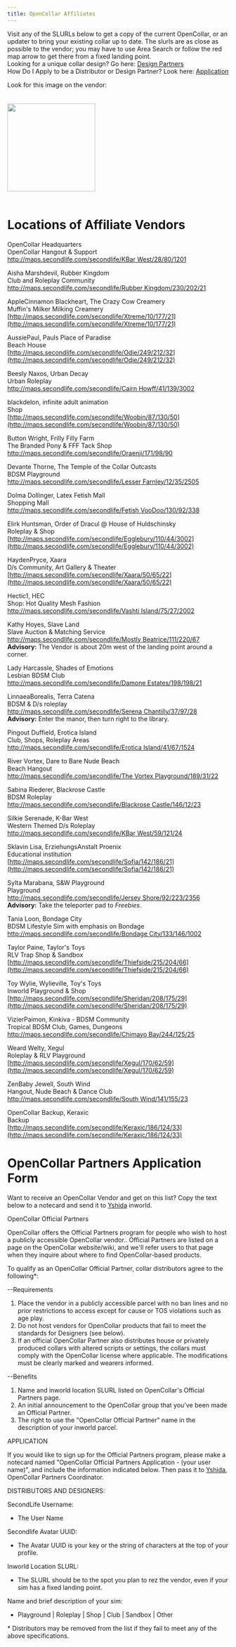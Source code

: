 ```yaml
---
title: OpenCollar Affiliates 
---
```

Visit any of the SLURLs below to get a copy of the current OpenCollar, or an updater to bring your existing collar up to date. The slurls are as close as possible to the vendor; you may have to use Area Search or follow the red map arrow to get there from a fixed landing point.  
Looking for a unique collar design? Go here: [Design Partners](https://opencollar.cc/Open-Collar-Designers)  
How Do I Apply to be a Distributor or Design Partner? Look here: [Application](#opencollar-partners-application-form)

Look for this image on the vendor:

<div style="width: 100%; text-align: left;">
<img src="/static/steelcollar.png" width="200" style="margin: 20px auto;" />
</div>

# Locations of Affiliate Vendors

OpenCollar Headquarters  
OpenCollar Hangout & Support  
[http://maps.secondlife.com/secondlife/KBar West/28/80/1201](http://maps.secondlife.com/secondlife/KBar%20West/28/80/1201)  

Aisha Marshdevil, Rubber Kingdom   
Club and Roleplay Community   
[http://maps.secondlife.com/secondlife/Rubber Kingdom/230/202/21](http://maps.secondlife.com/secondlife/Rubber%20Kingdom/230/202/21)   

AppleCinnamon Blackheart, The Crazy Cow Creamery  
Muffin's Milker Milking Creamery  
[http://maps.secondlife.com/secondlife/Xtreme/10/177/21](http://maps.secondlife.com/secondlife/Xtreme/10/177/21)  

AussiePaul, Pauls Place of Paradise   
Beach House   
[http://maps.secondlife.com/secondlife/Odie/249/212/32](http://maps.secondlife.com/secondlife/Odie/249/212/32)   

Beesly Naxos, Urban Decay  
Urban Roleplay  
[http://maps.secondlife.com/secondlife/Cairn Howff/41/139/3002](http://maps.secondlife.com/secondlife/Cairn%20Howff/41/139/3002)  

blackdelon, infinite adult animation  
Shop  
[http://maps.secondlife.com/secondlife/Woobin/87/130/50](http://maps.secondlife.com/secondlife/Woobin/87/130/50)  

Button Wright, Frilly Filly Farm   
The Branded Pony & FFF Tack Shop   
http://maps.secondlife.com/secondlife/Oraenji/171/98/90 

Devante Thorne, The Temple of the Collar Outcasts  
BDSM Playground  
[http://maps.secondlife.com/secondlife/Lesser Farnley/12/35/2505](http://maps.secondlife.com/secondlife/Lesser%20Farnley/12/35/2505)  

Dolma Dollinger, Latex Fetish Mall  
Shopping Mall  
[http://maps.secondlife.com/secondlife/Fetish VooDoo/130/92/338](http://maps.secondlife.com/secondlife/Fetish%20VooDoo/130/92/338)  

Elirk Huntsman, Order of Dracul @ House of Huldschinsky  
Roleplay & Shop  
[http://maps.secondlife.com/secondlife/Egglebury/110/44/3002](http://maps.secondlife.com/secondlife/Egglebury/110/44/3002)  

HaydenPryce, Xaara  
D/s Community, Art Gallery & Theater  
[http://maps.secondlife.com/secondlife/Xaara/50/65/22](http://maps.secondlife.com/secondlife/Xaara/50/65/22)   

Hectic1, HEC   
Shop: Hot Quality Mesh Fashion   
[http://maps.secondlife.com/secondlife/Vashti Island/75/27/2002](http://maps.secondlife.com/secondlife/Vashti%20Island/75/27/2002)   

Kathy Hoyes, Slave Land  
Slave Auction & Matching Service  
[http://maps.secondlife.com/secondlife/Mostly Beatrice/111/220/67](http://maps.secondlife.com/secondlife/Mostly%20Beatrice/111/220/67)  
**Advisory:** The Vendor is about 20m west of the landing point around a corner.  

Lady Harcassle, Shades of Emotions   
Lesbian BDSM Club   
[http://maps.secondlife.com/secondlife/Damone Estates/198/198/21](http://maps.secondlife.com/secondlife/Damone%20Estates/198/198/21) 

LinnaeaBorealis, Terra Catena    
BDSM & D/s roleplay  
[http://maps.secondlife.com/secondlife/Serena Chantilly/37/97/28](http://maps.secondlife.com/secondlife/Serena%20Chantilly/37/97/28)  
**Advisory:** Enter the manor, then turn right to the library.  

Pingout Duffield, Erotica Island   
Club, Shops, Roleplay Areas   
[http://maps.secondlife.com/secondlife/Erotica Island/41/67/1524](http://maps.secondlife.com/secondlife/Erotica%20Island/41/67/1524)   

River Vortex, Dare to Bare Nude Beach  
Beach Hangout  
[http://maps.secondlife.com/secondlife/The Vortex Playground/189/31/22](http://maps.secondlife.com/secondlife/The%20Vortex%20Playground/189/31/22)    

Sabina Riederer, Blackrose Castle   
BDSM Roleplay  
[http://maps.secondlife.com/secondlife/Blackrose Castle/146/12/23](http://maps.secondlife.com/secondlife/Blackrose%20Castle/146/12/23)    

Silkie Serenade, K-Bar West  
Western Themed D/s Roleplay  
[http://maps.secondlife.com/secondlife/KBar West/59/121/24](http://maps.secondlife.com/secondlife/KBar%20West/59/121/24)  

Sklavin Lisa, ErziehungsAnstalt Proenix  
Educational institution  
[http://maps.secondlife.com/secondlife/Sofia/142/186/21](http://maps.secondlife.com/secondlife/Sofia/142/186/21)  

Sylta Marabana, S&W Playground  
Playground  
[http://maps.secondlife.com/secondlife/Jersey Shore/92/223/2356](http://maps.secondlife.com/secondlife/Jersey%20Shore/92/223/2356)  
**Advisory:** Take the teleporter pad to *Freebies*.  

Tania Loon, Bondage City   
BDSM Lifestyle Sim with emphasis on Bondage   
[http://maps.secondlife.com/secondlife/Bondage City/133/146/1002](http://maps.secondlife.com/secondlife/Bondage%20City/133/146/1002)   

Taylor Paine, Taylor's Toys  
RLV Trap Shop & Sandbox  
[http://maps.secondlife.com/secondlife/Thiefside/215/204/66](http://maps.secondlife.com/secondlife/Thiefside/215/204/66)  

Toy Wylie, Wylieville, Toy's Toys  
Inworld Playground & Shop  
[http://maps.secondlife.com/secondlife/Sheridan/208/175/29](http://maps.secondlife.com/secondlife/Sheridan/208/175/29)  

VizierPaimon, Kinkiva - BDSM Community  
Tropical BDSM Club, Games, Dungeons  
[http://maps.secondlife.com/secondlife/Chimayo Bay/244/125/25](http://maps.secondlife.com/secondlife/Chimayo%20Bay/244/125/25)  

Weard Welty, Xegul  
Roleplay & RLV Playground  
[http://maps.secondlife.com/secondlife/Xegul/170/62/59](http://maps.secondlife.com/secondlife/Xegul/170/62/59)  

ZenBaby Jewell, South Wind  
Hangout, Nude Beach & Dance Club  
[http://maps.secondlife.com/secondlife/South Wind/141/155/23](http://maps.secondlife.com/secondlife/South%20Wind/141/155/23)  

OpenCollar Backup, Keraxic   
Backup   
[http://maps.secondlife.com/secondlife/Keraxic/186/124/33](http://maps.secondlife.com/secondlife/Keraxic/186/124/33)  


# OpenCollar Partners Application Form

Want to receive an OpenCollar Vendor and get on this list? Copy the text below to a notecard and send it to [Yshida](secondlife:///app/agent/4d5a5a8f-5ffa-419a-8bf2-361d40faac4a/about) inworld.

OpenCollar Official Partners

OpenCollar offers the Official Partners program for people who wish to host a publicly accessible OpenCollar vendor..  Official Partners are listed on a page on the OpenCollar website/wiki, and we'll refer users to that page when they inquire about where to find OpenCollar-based products.

To qualify as an OpenCollar Official Partner, collar distributors agree to the following*:

--Requirements
 
1. Place the vendor in a publicly accessible parcel with no ban lines and no prior restrictions to access except for cause or TOS violations such as age play.   
2. Do not host vendors for OpenCollar products that fail to meet the standards for Designers (see below).  
3. If an official OpenCollar Partner also distributes house or privately produced collars with altered scripts or settings, the collars must comply with the OpenCollar license where applicable. The modifications must be clearly marked and wearers informed.

--Benefits

1. Name  and inworld location SLURL listed on OpenCollar's Official Partners page.  
2. An initial announcement to the OpenCollar group that you've been made an Official Partner.  
3. The right to use the "OpenCollar Official Partner" name in the description of your inworld parcel.  

APPLICATION

If you would like to sign up for the Official Partners program, please make a notecard named  "OpenCollar Official Partners Application - (your user name)", and include the information indicated below.  Then pass it to [Yshida](secondlife:///app/agent/4d5a5a8f-5ffa-419a-8bf2-361d40faac4a/about), OpenCollar Partners Coordinator.

DISTRIBUTORS AND DESIGNERS:

SecondLife Username:  
* The User Name

Secondlife Avatar UUID:
* The Avatar UUID is your key or the string of characters at the top of your profile.  

Inworld Location SLURL:  
* The SLURL should be to the spot you plan to rez the vendor, even if your sim has a fixed landing point.  

Name and brief description of your sim:  

* Playground | Roleplay | Shop | Club | Sandbox | Other

\* Distributors may be removed from the list if they fail to meet any of the above specifications.  
